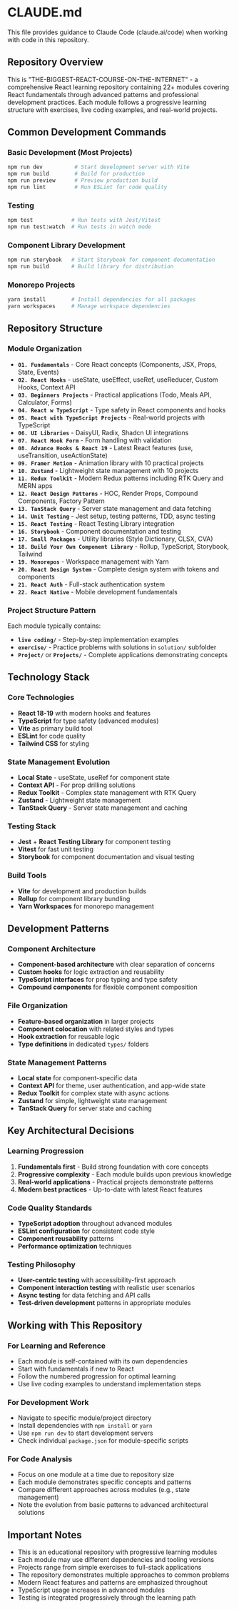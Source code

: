 # CLAUDE.md

This file provides guidance to Claude Code (claude.ai/code) when working with code in this repository.

## Repository Overview

This is "THE-BIGGEST-REACT-COURSE-ON-THE-INTERNET" - a comprehensive React learning repository containing 22+ modules covering React fundamentals through advanced patterns and professional development practices. Each module follows a progressive learning structure with exercises, live coding examples, and real-world projects.

## Common Development Commands

### Basic Development (Most Projects)
```bash
npm run dev          # Start development server with Vite
npm run build        # Build for production
npm run preview      # Preview production build
npm run lint         # Run ESLint for code quality
```

### Testing
```bash
npm test            # Run tests with Jest/Vitest
npm run test:watch  # Run tests in watch mode
```

### Component Library Development
```bash
npm run storybook   # Start Storybook for component documentation
npm run build       # Build library for distribution
```

### Monorepo Projects
```bash
yarn install        # Install dependencies for all packages
yarn workspaces     # Manage workspace dependencies
```

## Repository Structure

### Module Organization
- **`01. Fundamentals`** - Core React concepts (Components, JSX, Props, State, Events)
- **`02. React Hooks`** - useState, useEffect, useRef, useReducer, Custom Hooks, Context API
- **`03. Beginners Projects`** - Practical applications (Todo, Meals API, Calculator, Forms)
- **`04. React w TypeScript`** - Type safety in React components and hooks
- **`05. React with TypeScript Projects`** - Real-world projects with TypeScript
- **`06. UI Libraries`** - DaisyUI, Radix, Shadcn UI integrations
- **`07. React Hook Form`** - Form handling with validation
- **`08. Advance Hooks & React 19`** - Latest React features (use, useTransition, useActionState)
- **`09. Framer Motion`** - Animation library with 10 practical projects
- **`10. Zustand`** - Lightweight state management with 10 projects
- **`11. Redux Toolkit`** - Modern Redux patterns including RTK Query and MERN apps
- **`12. React Design Patterns`** - HOC, Render Props, Compound Components, Factory Pattern
- **`13. TanStack Query`** - Server state management and data fetching
- **`14. Unit Testing`** - Jest setup, testing patterns, TDD, async testing
- **`15. React Testing`** - React Testing Library integration
- **`16. Storybook`** - Component documentation and testing
- **`17. Small Packages`** - Utility libraries (Style Dictionary, CLSX, CVA)
- **`18. Build Your Own Component Library`** - Rollup, TypeScript, Storybook, Tailwind
- **`19. Monorepos`** - Workspace management with Yarn
- **`20. React Design System`** - Complete design system with tokens and components
- **`21. React Auth`** - Full-stack authentication system
- **`22. React Native`** - Mobile development fundamentals

### Project Structure Pattern
Each module typically contains:
- **`live coding/`** - Step-by-step implementation examples
- **`exercise/`** - Practice problems with solutions in `solution/` subfolder
- **`Project/`** or **`Projects/`** - Complete applications demonstrating concepts

## Technology Stack

### Core Technologies
- **React 18-19** with modern hooks and features
- **TypeScript** for type safety (advanced modules)
- **Vite** as primary build tool
- **ESLint** for code quality
- **Tailwind CSS** for styling

### State Management Evolution
- **Local State** - useState, useRef for component state
- **Context API** - For prop drilling solutions
- **Redux Toolkit** - Complex state management with RTK Query
- **Zustand** - Lightweight state management
- **TanStack Query** - Server state management and caching

### Testing Stack
- **Jest** + **React Testing Library** for component testing
- **Vitest** for fast unit testing
- **Storybook** for component documentation and visual testing

### Build Tools
- **Vite** for development and production builds
- **Rollup** for component library bundling
- **Yarn Workspaces** for monorepo management

## Development Patterns

### Component Architecture
- **Component-based architecture** with clear separation of concerns
- **Custom hooks** for logic extraction and reusability
- **TypeScript interfaces** for prop typing and type safety
- **Compound components** for flexible component composition

### File Organization
- **Feature-based organization** in larger projects
- **Component colocation** with related styles and types
- **Hook extraction** for reusable logic
- **Type definitions** in dedicated `types/` folders

### State Management Patterns
- **Local state** for component-specific data
- **Context API** for theme, user authentication, and app-wide state
- **Redux Toolkit** for complex state with async actions
- **Zustand** for simple, lightweight state management
- **TanStack Query** for server state and caching

## Key Architectural Decisions

### Learning Progression
1. **Fundamentals first** - Build strong foundation with core concepts
2. **Progressive complexity** - Each module builds upon previous knowledge
3. **Real-world applications** - Practical projects demonstrate patterns
4. **Modern best practices** - Up-to-date with latest React features

### Code Quality Standards
- **TypeScript adoption** throughout advanced modules
- **ESLint configuration** for consistent code style
- **Component reusability** patterns
- **Performance optimization** techniques

### Testing Philosophy
- **User-centric testing** with accessibility-first approach
- **Component interaction testing** with realistic user scenarios
- **Async testing** for data fetching and API calls
- **Test-driven development** patterns in appropriate modules

## Working with This Repository

### For Learning and Reference
- Each module is self-contained with its own dependencies
- Start with fundamentals if new to React
- Follow the numbered progression for optimal learning
- Use live coding examples to understand implementation steps

### For Development Work
- Navigate to specific module/project directory
- Install dependencies with `npm install` or `yarn`
- Use `npm run dev` to start development servers
- Check individual `package.json` for module-specific scripts

### For Code Analysis
- Focus on one module at a time due to repository size
- Each module demonstrates specific concepts and patterns
- Compare different approaches across modules (e.g., state management)
- Note the evolution from basic patterns to advanced architectural solutions

## Important Notes

- This is an educational repository with progressive learning modules
- Each module may use different dependencies and tooling versions
- Projects range from simple exercises to full-stack applications
- The repository demonstrates multiple approaches to common problems
- Modern React features and patterns are emphasized throughout
- TypeScript usage increases in advanced modules
- Testing is integrated progressively through the learning path
